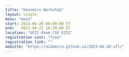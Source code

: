 ```yaml
---
title: "Genomics Workshop"
layout: single
menu: "main"
start: 2023-04-20 09:00:00 ET
end:   2023-04-21 16:30:00 ET
location: "UFII Room CSE E252" 
registration cost: "free"
registration link: ""
website: "https://aidamiro.github.io/2023-04-20-ufl/"
---
```

